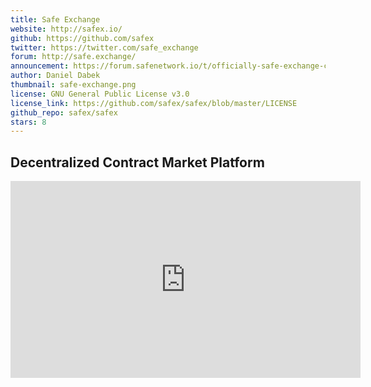 ```yaml
---
title: Safe Exchange
website: http://safex.io/
github: https://github.com/safex
twitter: https://twitter.com/safe_exchange
forum: http://safe.exchange/
announcement: https://forum.safenetwork.io/t/officially-safe-exchange-crowdsale/6110
author: Daniel Dabek
thumbnail: safe-exchange.png
license: GNU General Public License v3.0
license_link: https://github.com/safex/safex/blob/master/LICENSE
github_repo: safex/safex
stars: 8
---
```


## Decentralized Contract Market Platform

<iframe width="560" height="315" src="https://www.youtube.com/embed/ZMoMDSCKWSs" frameborder="0" allowfullscreen></iframe>
